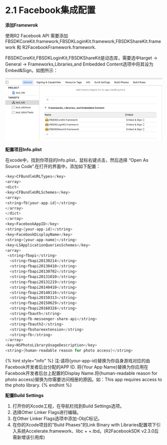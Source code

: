 # 2.1 Facebook集成配置

**添加Framewrok**

使用R2 Facebook API 需要添加FBSDKCoreKit.framework,FBSDKLoginKit.framework,FBSDKShareKit.framework 和 R2FacebookFramework.framework.

  
FBSDKCoreKit,FBSDKLoginKit,FBSDKShareKit是动态库，需要选中target -&gt; General -&gt; Frameworks,Libraries,and Embedded Content选项中将其设为Embed&Sign，如图所示：

![](../../.gitbook/assets/5fc0ce352fc89.png)

**配置项目Info.plist**

在xcode中，找到你项目的Info.plist，鼠标右键点击，然后选择 “Open As Source Code”.在打开的界面中，添加如下配置：

```objectivec
<key>CFBundleURLTypes</key>
<array>
<dict>
<key>CFBundleURLSchemes</key>
<array>
<string>fb{your-app-id}</string>
</array>
</dict>
</array>
<key>FacebookAppID</key>
<string>{your-app-id}</string>
<key>FacebookDisplayName</key>
<string>{your-app-name}</string>
<key>LSApplicationQueriesSchemes</key>
<array>
 <string>fbapi</string>
  <string>fbapi20130214</string>
  <string>fbapi20130410</string>
  <string>fbapi20130702</string>
  <string>fbapi20131010</string>
  <string>fbapi20131219</string>
  <string>fbapi20140410</string>
  <string>fbapi20140116</string>
  <string>fbapi20150313</string>
  <string>fbapi20150629</string>
  <string>fbapi20160328</string>
  <string>fbauth</string>
  <string>fb-messenger-share-api</string>
  <string>fbauth2</string>
  <string>fbshareextension</string>
  <string>fb</string>
</array>
<key>NSPhotoLibraryUsageDescription</key>
<string>{human-readable reason for photo access}</string>
```

{% hint style="info" %}
注:请将{your-app-id}替换为你自身游戏对应的由Facebook开发者后台分配的APP ID. 将{Your App Name}替换为你应用在Facebook开发者后台上配置的Display Name.将{human-readable reason for photo access}替换为你需要访问相册的原因。如：This app requires access to the photo library.
{% endhint %}

**配置Build Settings**

1. 打开你的Xcode工程，在导航栏找到Build Settings选项。
2. 选择Other Linker Flags进行编辑。
3. 在Other Linker Flags选项中添加-ObjC标记。
4. 在你的Xcode项目的”Build Phases”的Link Binary with Libraries配置项下引入系统Accelerate.framework、libc + +.tbd。\(R2FacebookSDK v2.3.0后需新增该引用库\)



